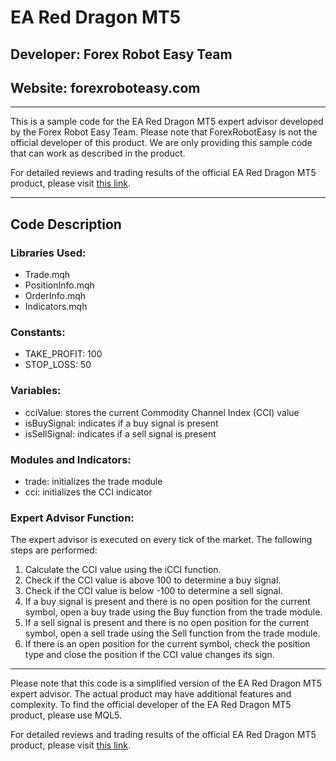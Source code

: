 # EA Red Dragon MT5

## Developer: Forex Robot Easy Team
## Website: forexroboteasy.com

---

This is a sample code for the EA Red Dragon MT5 expert advisor developed by the Forex Robot Easy Team. Please note that ForexRobotEasy is not the official developer of this product. We are only providing this sample code that can work as described in the product.

For detailed reviews and trading results of the official EA Red Dragon MT5 product, please visit [this link](https://forexroboteasy.com/forex-robot-review/review-ea-red-dragon-mt5-real-results-and-download-options/).

---

## Code Description

### Libraries Used:
- Trade.mqh
- PositionInfo.mqh
- OrderInfo.mqh
- Indicators.mqh

### Constants:
- TAKE_PROFIT: 100
- STOP_LOSS: 50

### Variables:
- cciValue: stores the current Commodity Channel Index (CCI) value
- isBuySignal: indicates if a buy signal is present
- isSellSignal: indicates if a sell signal is present

### Modules and Indicators:
- trade: initializes the trade module
- cci: initializes the CCI indicator

### Expert Advisor Function:
The expert advisor is executed on every tick of the market. The following steps are performed:

1. Calculate the CCI value using the iCCI function.
2. Check if the CCI value is above 100 to determine a buy signal.
3. Check if the CCI value is below -100 to determine a sell signal.
4. If a buy signal is present and there is no open position for the current symbol, open a buy trade using the Buy function from the trade module.
5. If a sell signal is present and there is no open position for the current symbol, open a sell trade using the Sell function from the trade module.
6. If there is an open position for the current symbol, check the position type and close the position if the CCI value changes its sign.

---

Please note that this code is a simplified version of the EA Red Dragon MT5 expert advisor. The actual product may have additional features and complexity. To find the official developer of the EA Red Dragon MT5 product, please use MQL5.

For detailed reviews and trading results of the official EA Red Dragon MT5 product, please visit [this link](https://forexroboteasy.com/forex-robot-review/review-ea-red-dragon-mt5-real-results-and-download-options/).
